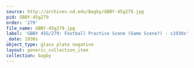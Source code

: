 ```yaml
---
source: http://archives.nd.edu/Bagby/GBBY-45g279.jpg
pid: GBBY-45g279
order: '279'
file_name: GBBY-45g279.jpg
label: 'GBBY 45G/279: Football Practice Scene (Game Scene?) - c1930s'
_date: 1930s
object_type: glass plate negative
layout: generic_collection_item
collection: bagby
---
```

